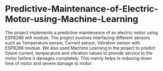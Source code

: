 # Predictive-Maintenance-of-Electric-Motor-using-Machine-Learning
The project implements a predictive maintenance of an electric motor using ESP8266 wifi module. The project involves interfacing different sensors such as Temperature sensor, Current sensor, Vibration sensor with ESP8266 module. We also used Machine Learning in the project to predict future current, temperature and vibration values to provide service to the motor before it damages completely. This mainly helps in reducing down time of motor and severe damage to motor.
